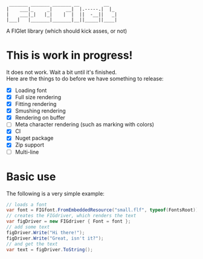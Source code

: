 ```
 _______ _______ _______ __         __   
|    ___|_     _|     __|  |.-----.|  |_ 
|    ___|_|   |_|    |  |  ||  -__||   _|
|___|   |_______|_______|__||_____||____|
```                                         

A FIGlet library (which should kick asses, or not)

# This is work in progress!

It does not work. Wait a bit until it's finished.  
Here are the things to do before we have something to release:  
- [x] Loading font
- [x] Full size rendering
- [x] Fitting rendering
- [x] Smushing rendering
- [x] Rendering on buffer
- [ ] Meta character rendering (such as marking with colors)
- [x] CI
- [x] Nuget package
- [x] Zip support
- [ ] Multi-line

# Basic use

The following is a very simple example:

```csharp
// loads a font
var font = FIGfont.FromEmbeddedResource("small.flf", typeof(FontsRoot));
// creates the FIGdriver, which renders the text
var figDriver = new FIGdriver { Font = font };
// add some text
figDriver.Write("Hi there!");
figDriver.Write("Great, isn't it?");
// and get the text
var text = figDriver.ToString();
```
